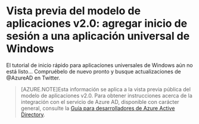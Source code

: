 <properties
	pageTitle="Aplicación universal de Windows del modelo de aplicación v2.0 | Microsoft Azure"
	description="Cómo crear una aplicación universal de Windows con la que los usuarios pueden iniciar sesión utilizando tanto la cuenta personal de Microsoft como sus cuentas profesionales o educativas."
	services="active-directory"
	documentationCenter=""
	authors="dstrockis"
	manager="mbaldwin"
	editor=""/>

<tags
	ms.service="active-directory"
	ms.workload="identity"
	ms.topic="article"
  ms.tgt_pltfrm="mobile-windows-store"
	ms.devlang="dotnet"
	ms.date="12/09/2015"
	ms.author="dastrock"/>

  # Vista previa del modelo de aplicaciones v2.0: agregar inicio de sesión a una aplicación universal de Windows

  El tutorial de inicio rápido para aplicaciones universales de Windows aún no está listo... Compruébelo de nuevo pronto y busque actualizaciones de @AzureAD en Twitter.

  >[AZURE.NOTE]Esta información se aplica a la vista previa pública del modelo de aplicaciones v2.0. Para obtener instrucciones acerca de la integración con el servicio de Azure AD, disponible con carácter general, consulte la [Guía para desarrolladores de Azure Active Directory](active-directory-developers-guide.md).

<!---HONumber=AcomDC_1217_2015-->